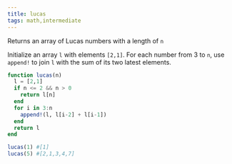 ```yaml
---
title: lucas
tags: math,intermediate
---
```


Returns an array of Lucas numbers with a length of `n`

Initialize an array `l` with elements `[2,1]`. For each number from 3 to `n`,
use `append!` to join `l` with the sum of its two latest elements. 

```jl
function lucas(n)
  l = [2,1]
  if n <= 2 && n > 0
    return l[n]
  end
  for i in 3:n
    append!(l, l[i-2] + l[i-1])
  end
  return l
end
```

```jl
lucas(1) #[1]
lucas(5) #[2,1,3,4,7]
```
